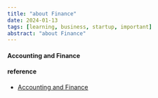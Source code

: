 ```yaml
---
title: "about Finance"
date: 2024-01-13
tags: [learning, business, startup, important]
abstract: "about Finance"
---
```


#### Accounting and Finance

#### reference

-   [Accounting and Finance](https://learning.edx.org/course/course-v1:IIMBx+AC104x+2T2022/home)
